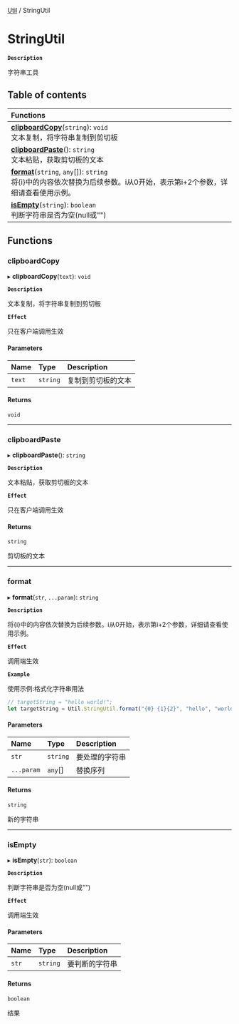 [Util](Util.Util.md) / StringUtil

# StringUtil <Badge type="tip" text="Namespace" />

**`Description`**

字符串工具

## Table of contents

| Functions |
| :-----|
| **[clipboardCopy](Util.StringUtil.md#clipboardcopy)**(`string`): `void` <br> 文本复制，将字符串复制到剪切板|
| **[clipboardPaste](Util.StringUtil.md#clipboardpaste)**(): `string` <br> 文本粘贴，获取剪切板的文本|
| **[format](Util.StringUtil.md#format)**(`string`, `any`[]): `string` <br> 将{i}中的内容依次替换为后续参数。i从0开始，表示第i+2个参数，详细请查看使用示例。|
| **[isEmpty](Util.StringUtil.md#isempty)**(`string`): `boolean` <br> 判断字符串是否为空(null或"")|

## Functions

### clipboardCopy

▸ **clipboardCopy**(`text`): `void`

**`Description`**

文本复制，将字符串复制到剪切板

**`Effect`**

只在客户端调用生效

#### Parameters

| Name | Type | Description |
| :------ | :------ | :------ |
| `text` | `string` | 复制到剪切板的文本 |

#### Returns

`void`

___

### clipboardPaste

▸ **clipboardPaste**(): `string`

**`Description`**

文本粘贴，获取剪切板的文本

**`Effect`**

只在客户端调用生效

#### Returns

`string`

剪切板的文本

___

### format

▸ **format**(`str`, `...param`): `string`

**`Description`**

将{i}中的内容依次替换为后续参数。i从0开始，表示第i+2个参数，详细请查看使用示例。

**`Effect`**

调用端生效

**`Example`**

使用示例:格式化字符串用法
```ts
// targetString = "hello world!";
let targetString = Util.StringUtil.format("{0} {1}{2}", "hello", "world", "!");
```

#### Parameters

| Name | Type | Description |
| :------ | :------ | :------ |
| `str` | `string` |  要处理的字符串 |
| `...param` | `any`[] |  替换序列 |

#### Returns

`string`

新的字符串

___

### isEmpty

▸ **isEmpty**(`str`): `boolean`

**`Description`**

判断字符串是否为空(null或"")

**`Effect`**

调用端生效

#### Parameters

| Name | Type | Description |
| :------ | :------ | :------ |
| `str` | `string` |  要判断的字符串 |

#### Returns

`boolean`

结果
